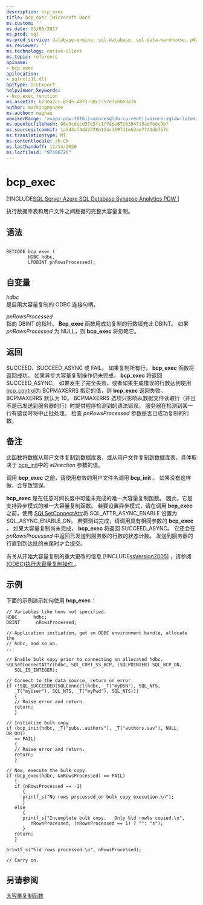 ```yaml
---
description: bcp_exec
title: bcp_exec |Microsoft Docs
ms.custom: ''
ms.date: 03/06/2017
ms.prod: sql
ms.prod_service: database-engine, sql-database, sql-data-warehouse, pdw
ms.reviewer: ''
ms.technology: native-client
ms.topic: reference
apiname:
- bcp_exec
apilocation:
- sqlncli11.dll
apitype: DLLExport
helpviewer_keywords:
- bcp_exec function
ms.assetid: b23ea2cc-8545-4873-b0c1-57e76b0a3a7b
author: markingmyname
ms.author: maghan
monikerRange: '>=aps-pdw-2016||=azuresqldb-current||=azure-sqldw-latest||>=sql-server-2016||>=sql-server-linux-2017||=azuresqldb-mi-current'
ms.openlocfilehash: 06e9cdecd37e5fc1f78de6726384715ad7b8c9bf
ms.sourcegitcommit: 1a544cf4dd2720b124c3697d1e62ae7741db757c
ms.translationtype: MT
ms.contentlocale: zh-CN
ms.lasthandoff: 12/14/2020
ms.locfileid: "97406726"
---
```

# <a name="bcp_exec"></a>bcp_exec
[!INCLUDE[SQL Server Azure SQL Database Synapse Analytics PDW ](../../includes/applies-to-version/sql-asdb-asdbmi-asa-pdw.md)]

  执行数据库表和用户文件之间数据的完整大容量复制。  
  
## <a name="syntax"></a>语法  
  
```  
  
RETCODE bcp_exec (  
        HDBC hdbc,  
        LPDBINT pnRowsProcessed);  
```  
  
## <a name="arguments"></a>自变量  
 *hdbc*  
 是启用大容量复制的 ODBC 连接句柄。  
  
 *pnRowsProcessed*  
 指向 DBINT 的指针。 **Bcp_exec** 函数用成功复制的行数填充此 DBINT。 如果 *pnRowsProcessed* 为 NULL，则 **bcp_exec** 将忽略它。  
  
## <a name="returns"></a>返回  
 SUCCEED、SUCCEED_ASYNC 或 FAIL。 如果复制所有行， **bcp_exec** 函数将返回成功。 如果异步大容量复制操作仍未完成， **bcp_exec** 将返回 SUCCEED_ASYNC。 如果发生了完全失败，或者如果生成错误的行数达到使用 [bcp_control](../../relational-databases/native-client-odbc-extensions-bulk-copy-functions/bcp-control.md)为 BCPMAXERRS 指定的值，则 **bcp_exec** 返回失败。 BCPMAXERRS 默认为 10。 BCPMAXERRS 选项只影响从数据文件读取行（并且不是已发送到服务器的行）时提供程序检测到的语法错误。 服务器在检测到某一行有错误时将中止批处理。 检查 *pnRowsProcessed* 参数是否已成功复制的行数。  
  
## <a name="remarks"></a>备注  
 此函数将数据从用户文件复制到数据库表，或从用户文件复制到数据库表，具体取决于 [bcp_init](../../relational-databases/native-client-odbc-extensions-bulk-copy-functions/bcp-init.md)中的 *eDirection* 参数的值。  
  
 调用 **bcp_exec** 之前，请使用有效的用户文件名调用 **bcp_init** 。 如果没有这样做，会导致错误。  
  
 **bcp_exec** 是在任意时间长度中可能未完成的唯一大容量复制函数。 因此，它是支持异步模式的唯一大容量复制函数。 若要设置异步模式，请在调用 **bcp_exec** 之前，使用 [SQLSetConnectAttr](../../relational-databases/native-client-odbc-api/sqlsetconnectattr.md)将 SQL_ATTR_ASYNC_ENABLE 设置为 SQL_ASYNC_ENABLE_ON。 若要测试完成，请调用具有相同参数的 **bcp_exec** 。 如果大容量复制尚未完成， **bcp_exec** 将返回 SUCCEED_ASYNC。 它还会在 *pnRowsProcessed* 中返回已发送到服务器的行数的状态计数。 发送到服务器的行直到到达批的末尾时才会提交。  
  
 有关从开始大容量复制的重大更改的信息 [!INCLUDE[ssVersion2005](../../includes/ssversion2005-md.md)] ，请参阅 [&#40;ODBC&#41;执行大容量复制操作 ](../../relational-databases/native-client-odbc-bulk-copy-operations/performing-bulk-copy-operations-odbc.md)。  
  
## <a name="example"></a>示例  
 下面的示例演示如何使用 **bcp_exec**：  
  
```  
// Variables like henv not specified.  
HDBC      hdbc;  
DBINT      nRowsProcessed;  
  
// Application initiation, get an ODBC environment handle, allocate the  
// hdbc, and so on.  
...   
  
// Enable bulk copy prior to connecting on allocated hdbc.  
SQLSetConnectAttr(hdbc, SQL_COPT_SS_BCP, (SQLPOINTER) SQL_BCP_ON,  
   SQL_IS_INTEGER);  
  
// Connect to the data source, return on error.  
if (!SQL_SUCCEEDED(SQLConnect(hdbc, _T("myDSN"), SQL_NTS,  
   _T("myUser"), SQL_NTS, _T("myPwd"), SQL_NTS)))  
   {  
   // Raise error and return.  
   return;  
   }  
  
// Initialize bulk copy.   
if (bcp_init(hdbc, _T("pubs..authors"), _T("authors.sav"), NULL, DB_OUT)  
   == FAIL)  
   {  
   // Raise error and return.  
   return;  
   }  
  
// Now, execute the bulk copy.   
if (bcp_exec(hdbc, &nRowsProcessed) == FAIL)  
   {  
   if (nRowsProcessed == -1)  
      {  
      printf_s("No rows processed on bulk copy execution.\n");  
      }  
   else  
      {  
      printf_s("Incomplete bulk copy.   Only %ld row%s copied.\n",  
         nRowsProcessed, (nRowsProcessed == 1) ? "": "s");  
      }  
   return;  
   }  
  
printf_s("%ld rows processed.\n", nRowsProcessed);  
  
// Carry on.  
```  
  
## <a name="see-also"></a>另请参阅  
 [大容量复制函数](../../relational-databases/native-client-odbc-extensions-bulk-copy-functions/sql-server-driver-extensions-bulk-copy-functions.md)  
  
  
